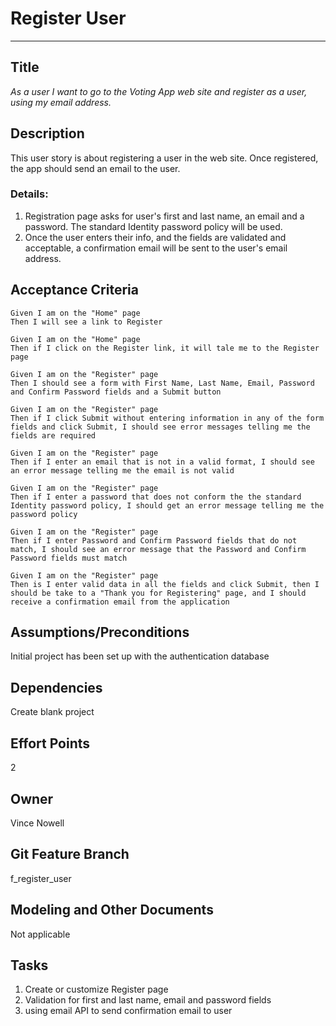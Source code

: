 # Register User
<hr>

## Title

*As a user I want to go to the Voting App web site and register as a user, using my email address.*

## Description

This user story is about registering a user in the web site. Once registered, the app should send an email to the user.

### Details:

1. Registration page asks for user's first and last name, an email and a password. The standard Identity password policy will be used.
2. Once the user enters their info, and the fields are validated and acceptable, a confirmation email will be sent to the user's email address.

## Acceptance Criteria

    Given I am on the "Home" page 
    Then I will see a link to Register 

    Given I am on the "Home" page
    Then if I click on the Register link, it will tale me to the Register page

    Given I am on the "Register" page
    Then I should see a form with First Name, Last Name, Email, Password and Confirm Password fields and a Submit button

    Given I am on the "Register" page
    Then if I click Submit without entering information in any of the form fields and click Submit, I should see error messages telling me the fields are required

    Given I am on the "Register" page
    Then if I enter an email that is not in a valid format, I should see an error message telling me the email is not valid

    Given I am on the "Register" page
    Then if I enter a password that does not conform the the standard Identity password policy, I should get an error message telling me the password policy

    Given I am on the "Register" page
    Then if I enter Password and Confirm Password fields that do not match, I should see an error message that the Password and Confirm Password fields must match

    Given I am on the "Register" page
    Then is I enter valid data in all the fields and click Submit, then I should be take to a "Thank you for Registering" page, and I should receive a confirmation email from the application



## Assumptions/Preconditions
Initial project has been set up with the authentication database 


## Dependencies
Create blank project


## Effort Points
2


## Owner
Vince Nowell


## Git Feature Branch
f_register_user


## Modeling and Other Documents
Not applicable


## Tasks

1. Create or customize Register page
2. Validation for first and last name, email and password fields
3. using email API to send confirmation email to user



###
